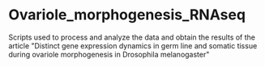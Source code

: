 # Ovariole_morphogenesis_RNAseq
Scripts used to process and analyze the data and obtain the results of the article "Distinct gene expression dynamics in germ line and somatic tissue during ovariole morphogenesis in Drosophila melanogaster"
